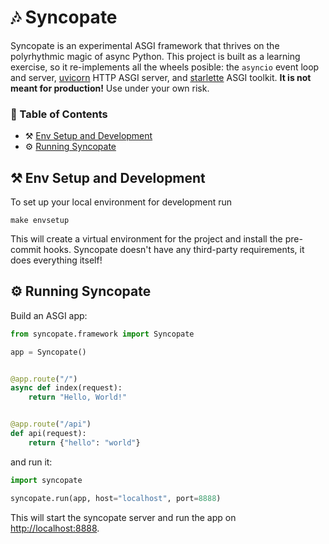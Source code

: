 # 🎶 Syncopate
Syncopate is an experimental ASGI framework that thrives on the polyrhythmic magic of async Python. This project is built as a learning exercise, so it re-implements all the wheels posible: the `asyncio` event loop and server, [uvicorn](https://www.uvicorn.org/) HTTP ASGI server, and [starlette](https://www.starlette.io/) ASGI toolkit. __It is not meant for production!__ Use under your own risk.

### 📖 Table of Contents
- ⚒ [Env Setup and Development](#-env-setup-and-development)
- ⚙ [Running Syncopate](#-running-syncopate)

## ⚒ Env Setup and Development
To set up your local environment for development run
```shell
make envsetup
```
This will create a virtual environment for the project and install the pre-commit hooks. Syncopate doesn't have any third-party requirements, it does everything itself!

## ⚙ Running Syncopate
Build an ASGI app:
```python
from syncopate.framework import Syncopate

app = Syncopate()


@app.route("/")
async def index(request):
    return "Hello, World!"


@app.route("/api")
def api(request):
    return {"hello": "world"}
```
and run it:
```python
import syncopate

syncopate.run(app, host="localhost", port=8888)
```
This will start the syncopate server and run the app on [http://localhost:8888](http://localhost:8888).
